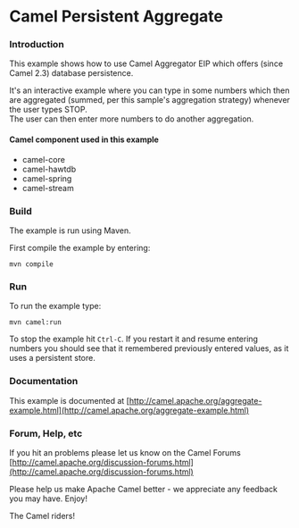 # Camel Persistent Aggregate

### Introduction 

This example shows how to use Camel Aggregator EIP which offers (since Camel 2.3)
database persistence.

It's an interactive example where you can type in some numbers which then are aggregated
(summed, per this sample's aggregation strategy) whenever the user types STOP.  
The user can then enter more numbers to do another aggregation.

#### Camel component used in this example

* camel-core
* camel-hawtdb
* camel-spring
* camel-stream

### Build

The example is run using Maven.

First compile the example by entering:
	
	mvn compile
  
### Run

To run the example type:

	mvn camel:run

To stop the example hit `Ctrl-C`.  If you restart it and resume entering numbers
you should see that it remembered previously entered values, as it
uses a persistent store.

### Documentation

This example is documented at
  [http://camel.apache.org/aggregate-example.html](http://camel.apache.org/aggregate-example.html)

### Forum, Help, etc 

If you hit an problems please let us know on the Camel Forums
  [http://camel.apache.org/discussion-forums.html](http://camel.apache.org/discussion-forums.html)

Please help us make Apache Camel better - we appreciate any feedback you may
have.  Enjoy!


The Camel riders!
